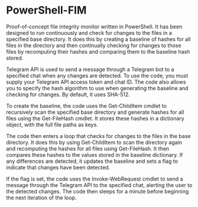 # PowerShell-FIM
Proof-of-concept file integrity monitor written in PowerShell. It has been designed to run continuously and check for changes to the files in a specified base directory. It does this by creating a baseline of hashes for all files in the directory and then continually checking for changes to those files by recomputing their hashes and comparing them to the baseline hash stored.

Telegram API is used to send a message through a Telegram bot to a specified chat when any changes are detected. To use the code, you must supply your Telegram API access token and chat ID. The code also allows you to specify the hash algorithm to use when generating the baseline and checking for changes. By default, it uses SHA-512.

To create the baseline, the code uses the Get-ChildItem cmdlet to recursively scan the specified base directory and generate hashes for all files using the Get-FileHash cmdlet. It stores these hashes in a dictionary object, with the full file paths as keys.

The code then enters a loop that checks for changes to the files in the base directory. It does this by using Get-ChildItem to scan the directory again and recomputing the hashes for all files using Get-FileHash. It then compares these hashes to the values stored in the baseline dictionary. If any differences are detected, it updates the baseline and sets a flag to indicate that changes have been detected.

If the flag is set, the code uses the Invoke-WebRequest cmdlet to send a message through the Telegram API to the specified chat, alerting the user to the detected changes. The code then sleeps for a minute before beginning the next iteration of the loop.
